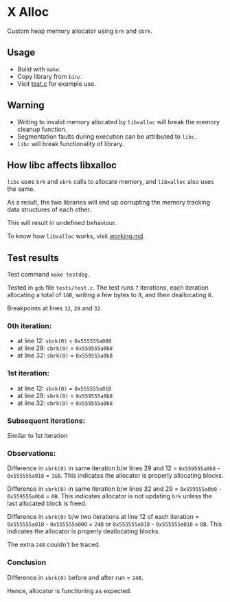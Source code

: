 # X Alloc
Custom heap memory allocator using `brk` and `sbrk`.

## Usage
- Build with `make`.
- Copy library from `bin/`.
- Visit [test.c](tests/test.c) for example use.

## Warning
- Writing to invalid memory allocated by `libxalloc` will break the memory cleanup function.
- Segmentation faults during execution can be attributed to `libc`.
- `libc` will break functionality of library.

## How libc affects libxalloc
`libc` uses `brk` and `sbrk` calls to allocate memory, and `libxalloc` also uses the same.

As a result, the two libraries will end up corrupting the memory tracking data structures of each other.

This will result in undefined behaviour.

To know how `libxalloc` works, visit [working.md](docs/working.md).

## Test results

Test command `make testdbg`.

Tested in `gdb` file `tests/test.c`.
The test runs `7` iterations, each iteration allocating a total of `1GB`, writing a few bytes to it, and then deallocating it.

Breakpoints at lines `12`, `29` and `32`.

### 0th iteration:
 - at line 12: `sbrk(0)` = `0x555555a000`
 - at line 29: `sbrk(0)` = `0x559555a0b8`
 - at line 32: `sbrk(0)` = `0x559555a0b8`

### 1st iteration:
 - at line 12: `sbrk(0)` = `0x555555a018`
 - at line 29: `sbrk(0)` = `0x559555a0b8`
 - at line 32: `sbrk(0)` = `0x559555a0b8`

### Subsequent iterations:
Similar to 1st iteration

### Observations:

Difference in `sbrk(0)` in same iteration b/w lines 29 and 12 = `0x559555a0b8` - `0x555555a018` = `1GB`.
This indicates the allocator is properly allocating blocks.

Difference in `sbrk(0)` in same iteration b/w lines 32 and 29 = `0x559555a0b8` - `0x559555a0b8` = `0B`.
This indicates allocator is not updating `brk` unless the last allocated block is freed.

Difference in `sbrk(0)` b/w two iterations at line 12 of each iteration = `0x555555a018` - `0x555555a000` = `24B` or `0x555555a018` - `0x555555a018` = `0B`.
This indicates the allocator is properly deallocating blocks.

The extra `24B` couldn't be traced.

### Conclusion
Difference in `sbrk(0)` before and after run = `24B`.

Hence, allocator is functioning as expected.
